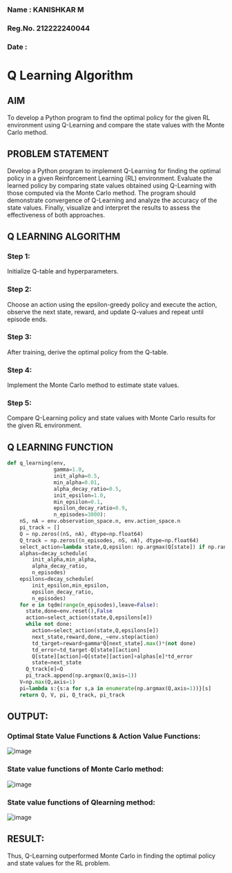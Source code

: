 
### Name : KANISHKAR M
### Reg.No. 212222240044
### Date : 

# Q Learning Algorithm


## AIM
To develop a Python program to find the optimal policy for the given RL environment using Q-Learning and compare the state values with the Monte Carlo method.

## PROBLEM STATEMENT

Develop a Python program to implement Q-Learning for finding the optimal policy in a given Reinforcement Learning (RL) environment. Evaluate the learned policy by comparing state values obtained using Q-Learning with those computed via the Monte Carlo method. The program should demonstrate convergence of Q-Learning and analyze the accuracy of the state values. Finally, visualize and interpret the results to assess the effectiveness of both approaches.

## Q LEARNING ALGORITHM

### Step 1:
Initialize Q-table and hyperparameters.
### Step 2:
Choose an action using the epsilon-greedy policy and execute the action, observe the next state, reward, and update Q-values and repeat until episode ends.
### Step 3:
After training, derive the optimal policy from the Q-table.
### Step 4:
Implement the Monte Carlo method to estimate state values.
### Step 5:
Compare Q-Learning policy and state values with Monte Carlo results for the given RL environment.

## Q LEARNING FUNCTION


```py
def q_learning(env,
               gamma=1.0,
               init_alpha=0.5,
               min_alpha=0.01,
               alpha_decay_ratio=0.5,
               init_epsilon=1.0,
               min_epsilon=0.1,
               epsilon_decay_ratio=0.9,
               n_episodes=3000):
    nS, nA = env.observation_space.n, env.action_space.n
    pi_track = []
    Q = np.zeros((nS, nA), dtype=np.float64)
    Q_track = np.zeros((n_episodes, nS, nA), dtype=np.float64)
    select_action=lambda state,Q,epsilon: np.argmax(Q[state]) if np.random.random()>epsilon else np.random.randint(len(Q[state]))
    alphas=decay_schedule(
        init_alpha,min_alpha,
        alpha_decay_ratio,
        n_episodes)
    epsilons=decay_schedule(
        init_epsilon,min_epsilon,
        epsilon_decay_ratio,
        n_episodes)
    for e in tqdm(range(n_episodes),leave=False):
      state,done=env.reset(),False
      action=select_action(state,Q,epsilons[e])
      while not done:
        action=select_action(state,Q,epsilons[e])
        next_state,reward,done,_=env.step(action)
        td_target=reward+gamma*Q[next_state].max()*(not done)
        td_error=td_target-Q[state][action]
        Q[state][action]=Q[state][action]+alphas[e]*td_error
        state=next_state
      Q_track[e]=Q
      pi_track.append(np.argmax(Q,axis=1))
    V=np.max(Q,axis=1)
    pi=lambda s:{s:a for s,a in enumerate(np.argmax(Q,axis=1))}[s]
    return Q, V, pi, Q_track, pi_track
```

## OUTPUT:

### Optimal State Value Functions & Action Value Functions: 

![image](https://github.com/user-attachments/assets/45ddec15-c34b-4f2a-b4ea-eafd43aad71f)



### State value functions of Monte Carlo method:

![image](https://github.com/user-attachments/assets/27ff7d25-7063-4355-acb8-570f3bb38103)



### State value functions of Qlearning method:

![image](https://github.com/user-attachments/assets/71d2e8b6-d0df-46c6-b0d8-7bc1311e80a1)




## RESULT:

Thus, Q-Learning outperformed Monte Carlo in finding the optimal policy and state values for the RL problem.
